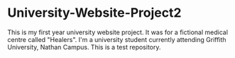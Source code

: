 # University-Website-Project2
This is my first year university website project. It was for a fictional medical centre called "Healers".
I'm a university student currently attending Griffith University, Nathan Campus.
This is a test repository.
